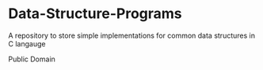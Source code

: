 # Data-Structure-Programs
A repository to store simple implementations for common data structures in C langauge

Public Domain
